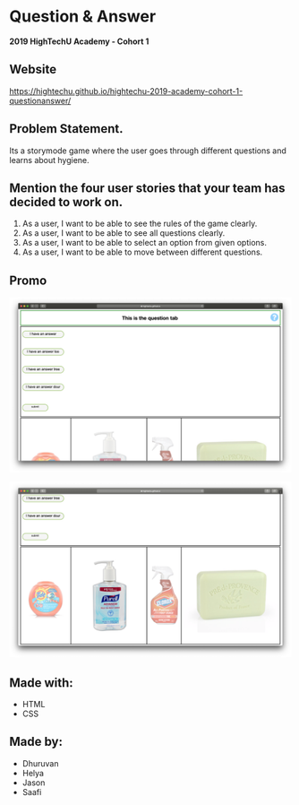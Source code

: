 # Question & Answer

**2019 HighTechU Academy - Cohort 1**

## Website

https://hightechu.github.io/hightechu-2019-academy-cohort-1-questionanswer/

## Problem Statement.

Its a storymode game where the user goes through different questions and learns about hygiene.

## Mention the four user stories that your team has decided to work on.

 1. As a user, I want to be able to see the rules of the game clearly.
 2. As a user, I want to be able to see all questions clearly.
 3. As a user, I want to be able to select an option from given options.
 4. As a user, I want to be able to move between different questions.

## Promo

![Promo of Website](promo.png)

![Promo of Website](promo-1.png)

## Made with:

* HTML
* CSS

## Made by:

* Dhuruvan
* Helya
* Jason
* Saafi
